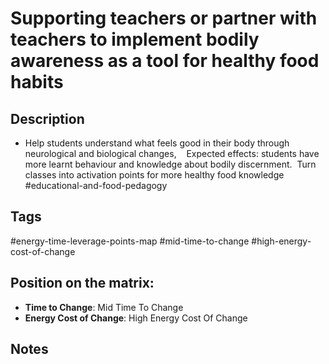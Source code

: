 # Supporting teachers or partner with teachers to implement bodily awareness as a tool for healthy food habits

## Description
- Help students understand what feels good in their body through neurological and biological changes,    Expected effects: students have more learnt behaviour and knowledge about bodily discernment.    Turn classes into activation points for more healthy food knowledge   #educational-and-food-pedagogy

## Tags
#energy-time-leverage-points-map #mid-time-to-change #high-energy-cost-of-change

## Position on the matrix:
- **Time to Change**: Mid Time To Change
- **Energy Cost of Change**: High Energy Cost Of Change

## Notes
<!-- Add your notes here -->
